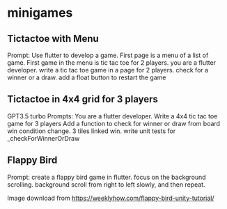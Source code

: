 # minigames

## Tictactoe with Menu
Prompt: Use flutter to develop a game. First page is a menu of a list of game. First game in the menu is tic tac toe for 2 players.
you are a flutter developer. write a tic tac toe game in a page for 2 players. check for a winner or a draw. add a float button to restart the game

## Tictactoe in 4x4 grid for 3 players
GPT3.5 turbo
Prompts:
You are a flutter developer. Write a 4x4 tic tac toe game for 3 players
Add a function to check for winner or draw from board
win condition change. 3 tiles linked win.
write unit tests for _checkForWinnerOrDraw

## Flappy Bird
Prompt: create a flappy bird game in flutter. focus on the background scrolling. background scroll from right to left slowly, and then repeat.

Image download from https://weeklyhow.com/flappy-bird-unity-tutorial/


